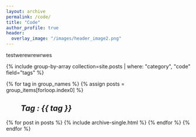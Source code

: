 ```yaml
---
layout: archive
permalink: /code/
title: "Code"
author_profile: true
header:
  overlay_image: "/images/header_image2.png"
---
```


testwerewrewrwes

{% include group-by-array collection=site.posts | where: "category", "code" field="tags" %}

{% for tag in group_names %}
  {% assign posts = group_items[forloop.index0] %}
  <h2 id="{{ tag | slugify }}"
   class="archive__subtitle"><i style="margin-left: 40px">Tag : {{ tag }}</i></h2>
  {% for post in posts %}
    {% include archive-single.html %}
  {% endfor %}
{% endfor %}
